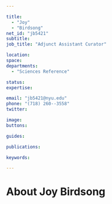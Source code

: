 ```yaml
---

title:
  - "Joy"
  - "Birdsong"
net_id: "jb5421"
subtitle: 
job_title: "Adjunct Assistant Curator"

location: 
space: 
departments:
  - "Sciences Reference"

status: 
expertise:

email: "jb5421@nyu.edu"
phone: "(718) 260--3558"
twitter: 

image: 
buttons:

guides:

publications:

keywords:

---
```


# About Joy Birdsong



